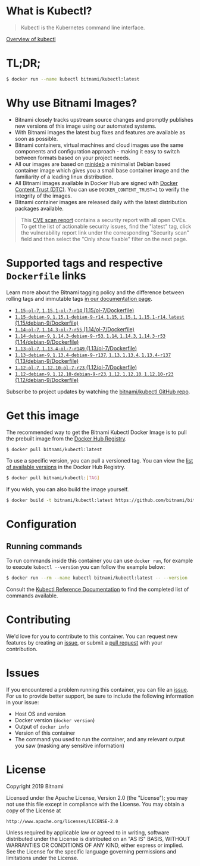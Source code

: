 
# What is Kubectl?

> Kubectl is the Kubernetes command line interface.

[Overview of kubectl](https://kubernetes.io/docs/reference/kubectl/overview/)

# TL;DR;

```bash
$ docker run --name kubectl bitnami/kubectl:latest
```

# Why use Bitnami Images?

* Bitnami closely tracks upstream source changes and promptly publishes new versions of this image using our automated systems.
* With Bitnami images the latest bug fixes and features are available as soon as possible.
* Bitnami containers, virtual machines and cloud images use the same components and configuration approach - making it easy to switch between formats based on your project needs.
* All our images are based on [minideb](https://github.com/bitnami/minideb) a minimalist Debian based container image which gives you a small base container image and the familiarity of a leading linux distribution.
* All Bitnami images available in Docker Hub are signed with [Docker Content Trust (DTC)](https://docs.docker.com/engine/security/trust/content_trust/). You can use `DOCKER_CONTENT_TRUST=1` to verify the integrity of the images.
* Bitnami container images are released daily with the latest distribution packages available.


> This [CVE scan report](https://quay.io/repository/bitnami/kubectl?tab=tags) contains a security report with all open CVEs. To get the list of actionable security issues, find the "latest" tag, click the vulnerability report link under the corresponding "Security scan" field and then select the "Only show fixable" filter on the next page.

# Supported tags and respective `Dockerfile` links

Learn more about the Bitnami tagging policy and the difference between rolling tags and immutable tags [in our documentation page](https://docs.bitnami.com/containers/how-to/understand-rolling-tags-containers/).


* [`1.15-ol-7`, `1.15.1-ol-7-r14` (1.15/ol-7/Dockerfile)](https://github.com/bitnami/bitnami-docker-kubectl/blob/1.15.1-ol-7-r14/1.15/ol-7/Dockerfile)
* [`1.15-debian-9`, `1.15.1-debian-9-r14`, `1.15`, `1.15.1`, `1.15.1-r14`, `latest` (1.15/debian-9/Dockerfile)](https://github.com/bitnami/bitnami-docker-kubectl/blob/1.15.1-debian-9-r14/1.15/debian-9/Dockerfile)
* [`1.14-ol-7`, `1.14.3-ol-7-r55` (1.14/ol-7/Dockerfile)](https://github.com/bitnami/bitnami-docker-kubectl/blob/1.14.3-ol-7-r55/1.14/ol-7/Dockerfile)
* [`1.14-debian-9`, `1.14.3-debian-9-r53`, `1.14`, `1.14.3`, `1.14.3-r53` (1.14/debian-9/Dockerfile)](https://github.com/bitnami/bitnami-docker-kubectl/blob/1.14.3-debian-9-r53/1.14/debian-9/Dockerfile)
* [`1.13-ol-7`, `1.13.4-ol-7-r149` (1.13/ol-7/Dockerfile)](https://github.com/bitnami/bitnami-docker-kubectl/blob/1.13.4-ol-7-r149/1.13/ol-7/Dockerfile)
* [`1.13-debian-9`, `1.13.4-debian-9-r137`, `1.13`, `1.13.4`, `1.13.4-r137` (1.13/debian-9/Dockerfile)](https://github.com/bitnami/bitnami-docker-kubectl/blob/1.13.4-debian-9-r137/1.13/debian-9/Dockerfile)
* [`1.12-ol-7`, `1.12.10-ol-7-r23` (1.12/ol-7/Dockerfile)](https://github.com/bitnami/bitnami-docker-kubectl/blob/1.12.10-ol-7-r23/1.12/ol-7/Dockerfile)
* [`1.12-debian-9`, `1.12.10-debian-9-r23`, `1.12`, `1.12.10`, `1.12.10-r23` (1.12/debian-9/Dockerfile)](https://github.com/bitnami/bitnami-docker-kubectl/blob/1.12.10-debian-9-r23/1.12/debian-9/Dockerfile)

Subscribe to project updates by watching the [bitnami/kubectl GitHub repo](https://github.com/bitnami/bitnami-docker-kubectl).

# Get this image

The recommended way to get the Bitnami Kubectl Docker Image is to pull the prebuilt image from the [Docker Hub Registry](https://hub.docker.com/r/bitnami/kubectl).

```bash
$ docker pull bitnami/kubectl:latest
```

To use a specific version, you can pull a versioned tag. You can view the [list of available versions](https://hub.docker.com/r/bitnami/kubectl/tags/) in the Docker Hub Registry.

```bash
$ docker pull bitnami/kubectl:[TAG]
```

If you wish, you can also build the image yourself.

```bash
$ docker build -t bitnami/kubectl:latest https://github.com/bitnami/bitnami-docker-kubectl.git
```

# Configuration

## Running commands

To run commands inside this container you can use `docker run`, for example to execute `kubectl --version` you can follow the example below:

```bash
$ docker run --rm --name kubectl bitnami/kubectl:latest -- --version
```

Consult the [Kubectl Reference Documentation](https://kubernetes.io/docs/reference/generated/kubectl/kubectl-commands) to find the completed list of commands available.

# Contributing

We'd love for you to contribute to this container. You can request new features by creating an [issue](https://github.com/bitnami/bitnami-docker-kubectl/issues), or submit a [pull request](https://github.com/bitnami/bitnami-docker-kubectl/pulls) with your contribution.

# Issues

If you encountered a problem running this container, you can file an [issue](https://github.com/bitnami/bitnami-docker-kubectl/issues). For us to provide better support, be sure to include the following information in your issue:

- Host OS and version
- Docker version (`docker version`)
- Output of `docker info`
- Version of this container
- The command you used to run the container, and any relevant output you saw (masking any sensitive information)

# License

Copyright 2019 Bitnami

Licensed under the Apache License, Version 2.0 (the "License");
you may not use this file except in compliance with the License.
You may obtain a copy of the License at

    http://www.apache.org/licenses/LICENSE-2.0

Unless required by applicable law or agreed to in writing, software
distributed under the License is distributed on an "AS IS" BASIS,
WITHOUT WARRANTIES OR CONDITIONS OF ANY KIND, either express or implied.
See the License for the specific language governing permissions and
limitations under the License.
